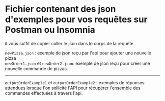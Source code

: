 # Fichier contenant des json d'exemples pour vos requêtes sur Postman ou Insomnia

il vous suffit de copier coller le json dans le corps de la requête.

`newPizza.json` : exemple de json reçu par l'api pour ajouter une nouvelle pizza <br>
`newOrder1.json` et `newOrder2.json`: exemple de json reçu pour créer une nouvelle commande de pizzas. 
<br>

---
`outputOrderExample1` et `outputOrderExample2` : exemples de réponses attendues lorsque l'on sollicité l'API pour récupérer l'ensemble des commandes effectuées à travers l'api.

